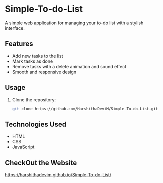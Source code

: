 # Simple-To-do-List
A simple web application for managing your to-do list with a stylish interface.

## Features

- Add new tasks to the list
- Mark tasks as done
- Remove tasks with a delete animation and sound effect
- Smooth and responsive design

## Usage

1. Clone the repository:

   ```bash
   git clone https://github.com/HarshithaDeviM/Simple-To-do-List.git

## Technologies Used
- HTML
- CSS
- JavaScript

## CheckOut the Website
https://harshithadevim.github.io/Simple-To-do-List/
